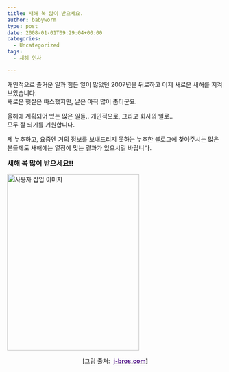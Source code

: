```yaml
---
title: 새해 복 많이 받으세요.
author: babyworm
type: post
date: 2008-01-01T09:29:04+00:00
categories:
  - Uncategorized
tags:
  - 새해 인사

---
```

개인적으로 즐거운 일과 힘든 일이 많았던 2007년을 뒤로하고 이제 새로운 새해를 지켜보았습니다.<br>
새로운 햇살은 따스했지만, 날은 아직 많이 춥더군요. 

올해에 계획되어 있는 많은 일들.. 개인적으로, 그리고 회사의 일로..<br>
모두 잘 되기를 기원합니다.

제 누추하고, 요즘엔 거의 정보를 보내드리지 못하는 누추한 블로그에 찾아주시는 많은 분들께도 새해에는 열정에 맞는 결과가 있으시길 바랍니다.

**<FONT size=3>새해 복 많이 받으세요!!</FONT>**

<img loading="lazy" decoding="async" src="https://i0.wp.com/babyworm.net/wordpress/wp-content/uploads/1/cfile9.uf.156C4B564D6A7AEB26FFC8.jpg?resize=308%2C412" class="aligncenter" width="308" height="412" alt="사용자 삽입 이미지" data-recalc-dims="1" /><br>

<DIV style="TEXT-ALIGN: center">
  [그림 출처:  <B><A href="http://j-bros.com/log/?p=160" target=_top><FONT color=#551a8b>j-bros.com</FONT></A>]</B>
</DIV>
